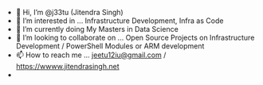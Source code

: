 - 👋 Hi, I’m @j33tu (Jitendra Singh)
- 👀 I’m interested in ... Infrastructure Development, Infra as Code 
- 🌱 I’m currently doing My Masters in Data Science 
- 💞️ I’m looking to collaborate on ... Open Source Projects on Infrastructure Development / PowerShell Modules or ARM development
- 📫 How to reach me ... jeetu12iu@gmail.com / https://wwww.jitendrasingh.net
- 

<!---
j33tu/j33tu is a ✨ special ✨ repository because its `README.md` (this file) appears on your GitHub profile.
You can click the Preview link to take a look at your changes.
--->
